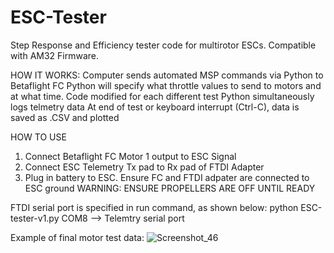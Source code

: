 # ESC-Tester
Step Response and Efficiency tester code for multirotor ESCs. Compatible with AM32 Firmware.

HOW IT WORKS:
Computer sends automated MSP commands via Python to Betaflight FC
Python will specify what throttle values to send to motors and at what time. Code modified for each different test
Python simultaneously logs telmetry data
At end of test or keyboard interrupt (Ctrl-C), data is saved as .CSV and plotted

HOW TO USE
1. Connect Betaflight FC Motor 1 output to ESC Signal
2. Connect ESC Telemetry Tx pad to Rx pad of FTDI Adapter
3. Plug in battery to ESC. Ensure FC and FTDI adpater are connected to ESC ground
WARNING: ENSURE PROPELLERS ARE OFF UNTIL READY

FTDI serial port is specified in run command, as shown below:
python ESC-tester-v1.py COM8 --> Telemtry serial port

Example of final motor test data:
![Screenshot_46](https://github.com/user-attachments/assets/06c57eaa-0f48-49bb-a961-72d9ef524359)
